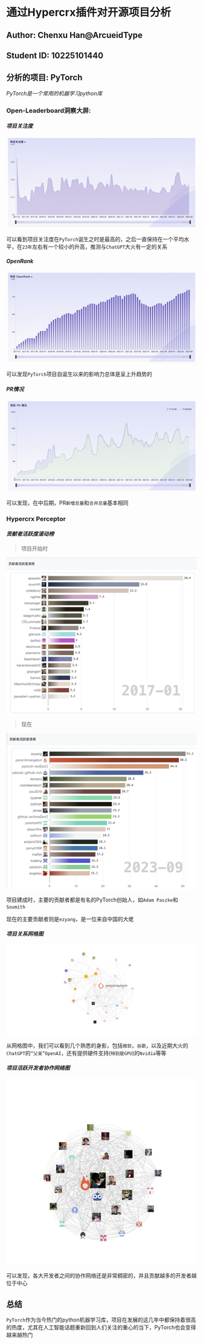# 通过Hypercrx插件对开源项目分析

## Author: Chenxu Han@ArcueidType

## Student ID: 10225101440

## 分析的项目: PyTorch

*PyTorch是一个常用的机器学习python库*

### Open-Leaderboard洞察大屏: 

#### *项目关注度*

![关注度](./img/1.png)

可以看到项目关注度在`PyTorch`诞生之时是最高的，之后一直保持在一个平均水平，在`23年`左右有一个较小的升高，推测与`ChatGPT`大火有一定的关系

#### *OpenRank*

![OpenRank](./img/openrank.png)

可以发现`PyTorch`项目自诞生以来的影响力总体是呈上升趋势的

#### *PR情况*

![PR](./img/PR.png)

可以发现，在中后期，PR`新增总量`和`合并总量`基本相同

### Hypercrx Perceptor

#### *贡献者活跃度滚动榜*

> 项目开始时

![贡献者old](./img/conducter-1.png)

> 现在

![贡献者new](./img/conducter-2.png)

项目建成时，主要的贡献者都是有名的PyTorch创始人，如`Adam Paszke`和`Soumith`

现在的主要贡献者则是`ezyang`，是一位来自中国的大佬

#### *项目关系网格图*

![relation](./img/relation.png)

从网格图中，我们可以看到几个熟悉的身影，包括`微软`，`谷歌`，以及近期大火的`ChatGPT`的`“父亲”OpenAI`，还有提供硬件支持(`特别是GPU`)的`Nvidia`等等

#### *项目活跃开发者协作网络图*

![developer_relation](./img/developers.png)

可以发现，各大开发者之间的协作网络还是非常稠密的，并且贡献越多的开发者越位于中心

## 总结

`PyTorch`作为当今热门的python机器学习库，项目在发展的这几年中都保持着很高的热度，尤其在人工智能话题重新回到人们关注的重心的当下，PyTorch也会变得越来越热门
